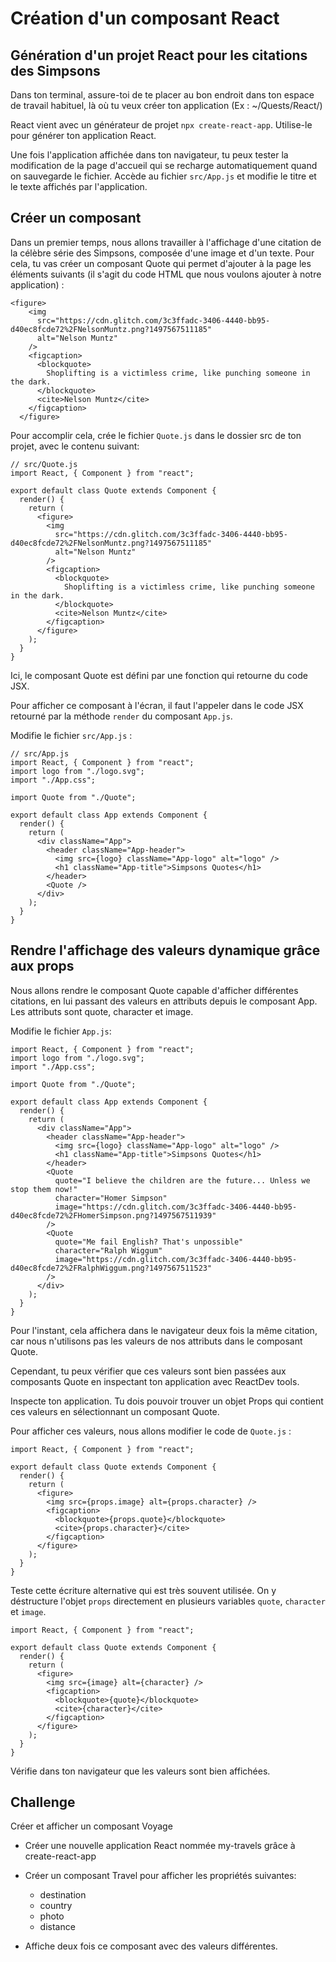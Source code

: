 # Création d'un composant React

## Génération d'un projet React pour les citations des Simpsons

Dans ton terminal, assure-toi de te placer au bon endroit dans ton espace de travail habituel, là où tu veux créer ton application (Ex : ~/Quests/React/)

React vient avec un générateur de projet ```npx create-react-app```. Utilise-le pour générer ton application React.

Une fois l'application affichée dans ton navigateur, tu peux tester la modification de la page d'accueil qui se recharge automatiquement quand on sauvegarde le fichier. Accède au fichier ```src/App.js``` et modifie le titre et le texte affichés par l'application.

## Créer un composant

Dans un premier temps, nous allons travailler à l'affichage d'une citation de la célèbre série des Simpsons, composée d'une image et d'un texte. Pour cela, tu vas créer un composant Quote qui permet d'ajouter à la page les éléments suivants (il s'agit du code HTML que nous voulons ajouter à notre application) :

```
<figure>
    <img
      src="https://cdn.glitch.com/3c3ffadc-3406-4440-bb95-d40ec8fcde72%2FNelsonMuntz.png?1497567511185"
      alt="Nelson Muntz"
    />
    <figcaption>
      <blockquote>
        Shoplifting is a victimless crime, like punching someone in the dark.
      </blockquote>
      <cite>Nelson Muntz</cite>
    </figcaption>
  </figure>
```

Pour accomplir cela, crée le fichier ```Quote.js``` dans le dossier src de ton projet, avec le contenu suivant:

```
// src/Quote.js
import React, { Component } from "react";

export default class Quote extends Component {
  render() {
    return (
      <figure>
        <img
          src="https://cdn.glitch.com/3c3ffadc-3406-4440-bb95-d40ec8fcde72%2FNelsonMuntz.png?1497567511185"
          alt="Nelson Muntz"
        />
        <figcaption>
          <blockquote>
            Shoplifting is a victimless crime, like punching someone in the dark.
          </blockquote>
          <cite>Nelson Muntz</cite>
        </figcaption>
      </figure>
    );
  }
}
```

Ici, le composant Quote est défini par une fonction qui retourne du code JSX.

Pour afficher ce composant à l'écran, il faut l'appeler dans le code JSX retourné par la méthode ```render``` du composant ```App.js```.

Modifie le fichier ```src/App.js``` :

```
// src/App.js
import React, { Component } from "react";
import logo from "./logo.svg";
import "./App.css";

import Quote from "./Quote";

export default class App extends Component {
  render() {
    return (
      <div className="App">
        <header className="App-header">
          <img src={logo} className="App-logo" alt="logo" />
          <h1 className="App-title">Simpsons Quotes</h1>
        </header>
        <Quote />
      </div>
    );
  }
}
```

## Rendre l'affichage des valeurs dynamique grâce aux props

Nous allons rendre le composant Quote capable d'afficher différentes citations, en lui passant des valeurs en attributs depuis le composant App. Les attributs sont quote, character et image.

Modifie le fichier ```App.js```:

```
import React, { Component } from "react";
import logo from "./logo.svg";
import "./App.css";

import Quote from "./Quote";

export default class App extends Component {
  render() {
    return (
      <div className="App">
        <header className="App-header">
          <img src={logo} className="App-logo" alt="logo" />
          <h1 className="App-title">Simpsons Quotes</h1>
        </header>
        <Quote
          quote="I believe the children are the future... Unless we stop them now!"
          character="Homer Simpson"
          image="https://cdn.glitch.com/3c3ffadc-3406-4440-bb95-d40ec8fcde72%2FHomerSimpson.png?1497567511939"
        />
        <Quote
          quote="Me fail English? That's unpossible"
          character="Ralph Wiggum"
          image="https://cdn.glitch.com/3c3ffadc-3406-4440-bb95-d40ec8fcde72%2FRalphWiggum.png?1497567511523"
        />
      </div>
    );
  }
}
```

Pour l'instant, cela affichera dans le navigateur deux fois la même citation, car nous n'utilisons pas les valeurs de nos attributs dans le composant Quote.

Cependant, tu peux vérifier que ces valeurs sont bien passées aux composants Quote en inspectant ton application avec ReactDev tools.

Inspecte ton application. Tu dois pouvoir trouver un objet Props qui contient ces valeurs en sélectionnant un composant Quote.

Pour afficher ces valeurs, nous allons modifier le code de ```Quote.js``` :

```
import React, { Component } from "react";

export default class Quote extends Component {
  render() {
    return (
      <figure>
        <img src={props.image} alt={props.character} />
        <figcaption>
          <blockquote>{props.quote}</blockquote>
          <cite>{props.character}</cite>
        </figcaption>
      </figure>
    );
  }
}
```

Teste cette écriture alternative qui est très souvent utilisée. On y déstructure l'objet ```props``` directement en plusieurs variables ```quote```, ```character``` et ```image```.

```
import React, { Component } from "react";

export default class Quote extends Component {
  render() {
    return (
      <figure>
        <img src={image} alt={character} />
        <figcaption>
          <blockquote>{quote}</blockquote>
          <cite>{character}</cite>
        </figcaption>
      </figure>
    );
  }
}
```

 Vérifie dans ton navigateur que les valeurs sont bien affichées.

## Challenge
Créer et afficher un composant Voyage

* Créer une nouvelle application React nommée my-travels grâce à create-react-app

* Créer un composant Travel pour afficher les propriétés suivantes:
  * destination
  * country
  * photo
  * distance

* Affiche deux fois ce composant avec des valeurs différentes.

